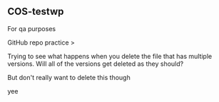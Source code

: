 ## COS-testwp #
For qa purposes


<!html>
<head> GitHub repo practice >
</head>


Trying to see what happens when you delete the file that has multiple versions. Will all of the versions get deleted as they should?

But don't really want to delete this though



yee